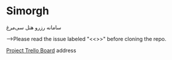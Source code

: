 Simorgh
=======
سامانه رزرو هتل سی‌مرغ

-->Please read the issue labeled "<<<IMPORTANT>>>" before cloning the repo.

[Project Trello Board](https://trello.com/b/DLs9BTSp/simorgh) address
